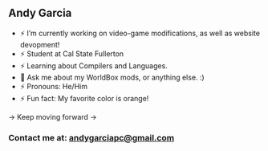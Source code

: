 ## Andy Garcia
- ⚡ I’m currently working on video-game modifications, as well as website devopment!
- ⚡ Student at Cal State Fullerton
- ⚡ Learning about Compilers and Languages.
- 💬 Ask me about my WorldBox mods, or anything else. :)
- ⚡ Pronouns: He/Him
- ⚡ Fun fact: My favorite color is orange!


-> Keep moving forward ->


### Contact me at: andygarciapc@gmail.com
